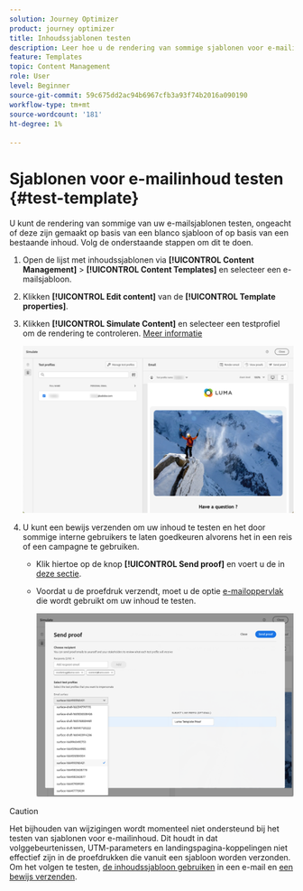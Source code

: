 ```yaml
---
solution: Journey Optimizer
product: journey optimizer
title: Inhoudssjablonen testen
description: Leer hoe u de rendering van sommige sjablonen voor e-mailinhoud kunt testen
feature: Templates
topic: Content Management
role: User
level: Beginner
source-git-commit: 59c675dd2ac94b6967cfb3a93f74b2016a090190
workflow-type: tm+mt
source-wordcount: '181'
ht-degree: 1%

---
```


# Sjablonen voor e-mailinhoud testen {#test-template}

U kunt de rendering van sommige van uw e-mailsjablonen testen, ongeacht of deze zijn gemaakt op basis van een blanco sjabloon of op basis van een bestaande inhoud. Volg de onderstaande stappen om dit te doen.

1. Open de lijst met inhoudssjablonen via **[!UICONTROL Content Management]** > **[!UICONTROL Content Templates]** en selecteer een e-mailsjabloon.

1. Klikken **[!UICONTROL Edit content]** van de **[!UICONTROL Template properties]**.

1. Klikken **[!UICONTROL Simulate Content]** en selecteer een testprofiel om de rendering te controleren. [Meer informatie](../content-management/preview-test.md)

   ![](assets/content-template-stimulate.png)

1. U kunt een bewijs verzenden om uw inhoud te testen en het door sommige interne gebruikers te laten goedkeuren alvorens het in een reis of een campagne te gebruiken.

   * Klik hiertoe op de knop **[!UICONTROL Send proof]** en voert u de in [deze sectie](../content-management/proofs.md).

   * Voordat u de proefdruk verzendt, moet u de optie [e-mailoppervlak](../configuration/channel-surfaces.md) die wordt gebruikt om uw inhoud te testen.

     ![](assets/content-template-stimulate-proof-surface.png)

>[!CAUTION]
>
>Het bijhouden van wijzigingen wordt momenteel niet ondersteund bij het testen van sjablonen voor e-mailinhoud. Dit houdt in dat volggebeurtenissen, UTM-parameters en landingspagina-koppelingen niet effectief zijn in de proefdrukken die vanuit een sjabloon worden verzonden. Om het volgen te testen, [de inhoudssjabloon gebruiken](../email/use-email-templates.md) in een e-mail en [een bewijs verzenden](../content-management/preview-test.md#send-proofs).
